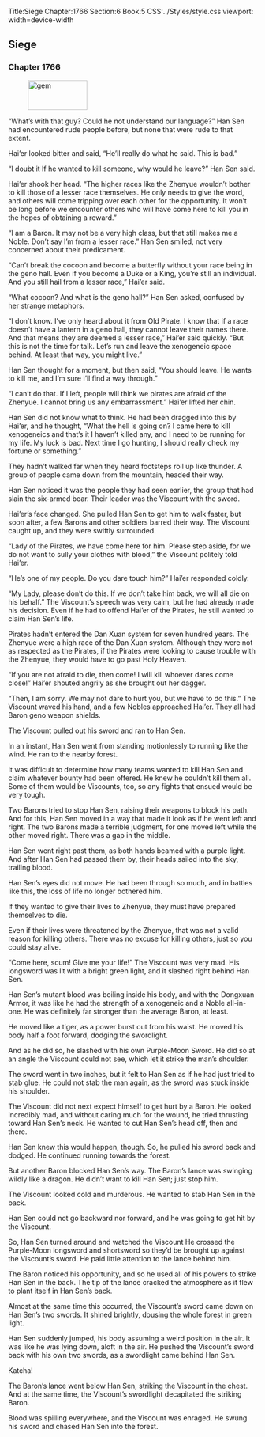 Title:Siege 
Chapter:1766 
Section:6 
Book:5 
CSS:../Styles/style.css 
viewport: width=device-width
  
## Siege
### Chapter 1766 
<figure>
	<img src="../Images/gem.gif" alt="gem" id="gem" width="120" height="60" />
</figure>
  

  
  “What’s with that guy? Could he not understand our language?” Han Sen had encountered rude people before, but none that were rude to that extent.

Hai’er looked bitter and said, “He’ll really do what he said. This is bad.”

“I doubt it If he wanted to kill someone, why would he leave?” Han Sen said.

Hai’er shook her head. “The higher races like the Zhenyue wouldn’t bother to kill those of a lesser race themselves. He only needs to give the word, and others will come tripping over each other for the opportunity. It won’t be long before we encounter others who will have come here to kill you in the hopes of obtaining a reward.”

“I am a Baron. It may not be a very high class, but that still makes me a Noble. Don’t say I’m from a lesser race.” Han Sen smiled, not very concerned about their predicament.

“Can’t break the cocoon and become a butterfly without your race being in the geno hall. Even if you become a Duke or a King, you’re still an individual. And you still hail from a lesser race,” Hai’er said.

“What cocoon? And what is the geno hall?” Han Sen asked, confused by her strange metaphors.

“I don’t know. I’ve only heard about it from Old Pirate. I know that if a race doesn’t have a lantern in a geno hall, they cannot leave their names there. And that means they are deemed a lesser race,” Hai’er said quickly. “But this is not the time for talk. Let’s run and leave the xenogeneic space behind. At least that way, you might live.”

Han Sen thought for a moment, but then said, “You should leave. He wants to kill me, and I’m sure I’ll find a way through.”

“I can’t do that. If I left, people will think we pirates are afraid of the Zhenyue. I cannot bring us any embarrassment.” Hai’er lifted her chin.

Han Sen did not know what to think. He had been dragged into this by Hai’er, and he thought, “What the hell is going on? I came here to kill xenogeneics and that’s it I haven’t killed any, and I need to be running for my life. My luck is bad. Next time I go hunting, I should really check my fortune or something.”

They hadn’t walked far when they heard footsteps roll up like thunder. A group of people came down from the mountain, headed their way.

Han Sen noticed it was the people they had seen earlier, the group that had slain the six-armed bear. Their leader was the Viscount with the sword.

Hai’er’s face changed. She pulled Han Sen to get him to walk faster, but soon after, a few Barons and other soldiers barred their way. The Viscount caught up, and they were swiftly surrounded.

“Lady of the Pirates, we have come here for him. Please step aside, for we do not want to sully your clothes with blood,” the Viscount politely told Hai’er.

“He’s one of my people. Do you dare touch him?” Hai’er responded coldly.

“My Lady, please don’t do this. If we don’t take him back, we will all die on his behalf.” The Viscount’s speech was very calm, but he had already made his decision. Even if he had to offend Hai’er of the Pirates, he still wanted to claim Han Sen’s life.

Pirates hadn’t entered the Dan Xuan system for seven hundred years. The Zhenyue were a high race of the Dan Xuan system. Although they were not as respected as the Pirates, if the Pirates were looking to cause trouble with the Zhenyue, they would have to go past Holy Heaven.

“If you are not afraid to die, then come! I will kill whoever dares come close!” Hai’er shouted angrily as she brought out her dagger.

“Then, I am sorry. We may not dare to hurt you, but we have to do this.” The Viscount waved his hand, and a few Nobles approached Hai’er. They all had Baron geno weapon shields.

The Viscount pulled out his sword and ran to Han Sen.

In an instant, Han Sen went from standing motionlessly to running like the wind. He ran to the nearby forest.

It was difficult to determine how many teams wanted to kill Han Sen and claim whatever bounty had been offered. He knew he couldn’t kill them all. Some of them would be Viscounts, too, so any fights that ensued would be very tough.

Two Barons tried to stop Han Sen, raising their weapons to block his path. And for this, Han Sen moved in a way that made it look as if he went left and right. The two Barons made a terrible judgment, for one moved left while the other moved right. There was a gap in the middle.

Han Sen went right past them, as both hands beamed with a purple light. And after Han Sen had passed them by, their heads sailed into the sky, trailing blood.

Han Sen’s eyes did not move. He had been through so much, and in battles like this, the loss of life no longer bothered him.

If they wanted to give their lives to Zhenyue, they must have prepared themselves to die.

Even if their lives were threatened by the Zhenyue, that was not a valid reason for killing others. There was no excuse for killing others, just so you could stay alive.

“Come here, scum! Give me your life!” The Viscount was very mad. His longsword was lit with a bright green light, and it slashed right behind Han Sen.

Han Sen’s mutant blood was boiling inside his body, and with the Dongxuan Armor, it was like he had the strength of a xenogeneic and a Noble all-in-one. He was definitely far stronger than the average Baron, at least.

He moved like a tiger, as a power burst out from his waist. He moved his body half a foot forward, dodging the swordlight.

And as he did so, he slashed with his own Purple-Moon Sword. He did so at an angle the Viscount could not see, which let it strike the man’s shoulder.

The sword went in two inches, but it felt to Han Sen as if he had just tried to stab glue. He could not stab the man again, as the sword was stuck inside his shoulder.

The Viscount did not next expect himself to get hurt by a Baron. He looked incredibly mad, and without caring much for the wound, he tried thrusting toward Han Sen’s neck. He wanted to cut Han Sen’s head off, then and there.

Han Sen knew this would happen, though. So, he pulled his sword back and dodged. He continued running towards the forest.

But another Baron blocked Han Sen’s way. The Baron’s lance was swinging wildly like a dragon. He didn’t want to kill Han Sen; just stop him.

The Viscount looked cold and murderous. He wanted to stab Han Sen in the back.

Han Sen could not go backward nor forward, and he was going to get hit by the Viscount.

So, Han Sen turned around and watched the Viscount He crossed the Purple-Moon longsword and shortsword so they’d be brought up against the Viscount’s sword. He paid little attention to the lance behind him.

The Baron noticed his opportunity, and so he used all of his powers to strike Han Sen in the back. The tip of the lance cracked the atmosphere as it flew to plant itself in Han Sen’s back.

Almost at the same time this occurred, the Viscount’s sword came down on Han Sen’s two swords. It shined brightly, dousing the whole forest in green light.

Han Sen suddenly jumped, his body assuming a weird position in the air. It was like he was lying down, aloft in the air. He pushed the Viscount’s sword back with his own two swords, as a swordlight came behind Han Sen.

Katcha!

The Baron’s lance went below Han Sen, striking the Viscount in the chest. And at the same time, the Viscount’s swordlight decapitated the striking Baron.

Blood was spilling everywhere, and the Viscount was enraged. He swung his sword and chased Han Sen into the forest.

